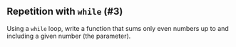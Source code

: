## Repetition with `while` (#3)

Using a `while` loop, write a function that sums only even numbers up to and
including a given number (the parameter).
